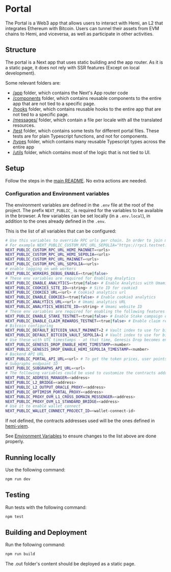 # Portal

The Portal is a Web3 app that allows users to interact with Hemi, an L2 that integrates Ethereum with Bitcoin. Users can tunnel their assets from EVM chains to Hemi, and viceversa, as well as participate in other activities.

## Structure

The portal is a Next app that uses static building and the app router. As it is a static page, it does not rely with SSR features (Except on local development).

Some relevant folders are:

- [/app](./app/) folder, which contains the Next's App router code
- [/components](./components/) folder, which contains reusable components to the entire app that are not tied to a specific page.
- [/hooks](./hooks/) folder, which contains reusable hooks to the entire app that are not tied to a specific page.
- [/messages/](./messages/) folder, which contain a file per locale with all the translated resources.
- [/test](./test/) folder, which contains some tests for different portal files. These tests are for plain Typescript functions, and not for components.
- [/types](./types/) folder, which contains many reusable Typescript types across the entire app
- [/utils](./utils/) folder, which contains most of the logic that is not tied to UI.

## Setup

Follow the steps in the [main README](../README.md). No extra actions are needed.

### Configuration and Environment variables

The environment variables are defined in the `.env` file at the root of the project.
The prefix `NEXT_PUBLIC_` is required for the variables to be available in the browser. A few variables can be set locally (in a `.env.local`), in addition to the ones already defined in the `.env`.

This is the list of all variables that can be configured:

```sh
# Use this variables to override RPC urls per chain. In order to join multiple RPC urls, join them with the "+" character.
# For example NEXT_PUBLIC_CUSTOM_RPC_URL_SEPOLIA="https://rpc1.testnet.com/rpc+https://rpc2.testnet.com/rpc"
NEXT_PUBLIC_CUSTOM_RPC_URL_HEMI_MAINNET=<urls>
NEXT_PUBLIC_CUSTOM_RPC_URL_HEMI_SEPOLIA=<urls>
NEXT_PUBLIC_CUSTOM_RPC_URL_MAINNET=<urls>
NEXT_PUBLIC_CUSTOM_RPC_URL_SEPOLIA=<urls>
# enable logging on web workers
NEXT_PUBLIC_WORKERS_DEBUG_ENABLE=<true|false>
# These env variables are required for Enabling Analytics
NEXT_PUBLIC_ENABLE_ANALYTICS=<true|false> # Enable Analytics with Umami
NEXT_PUBLIC_COOKIE3_SITE_ID=<string> # Site ID for cookie3
NEXT_PUBLIC_COOKIE3_URL=<url> # Cookie3 analytics url
NEXT_PUBLIC_ENABLE_COOKIE3=<true|false> # Enable cookie3 analytics
NEXT_PUBLIC_ANALYTICS_URL=<url> # Umami analytics URL
NEXT_PUBLIC_ANALYTICS_WEBSITE_ID=<string> # Umami website ID
# These env variables are required for enabling the following features
NEXT_PUBLIC_ENABLE_STAKE_TESTNET=<true|false> # Enable Stake campaign on Testnet, for local development
NEXT_PUBLIC_ENABLE_CLAIM_REWARDS_TESTNET=<true|false> # Enable claim rewards on Testnet, for local development
# Bitcoin configuring
NEXT_PUBLIC_DEFAULT_BITCOIN_VAULT_MAINNET=2 # Vault index to use for bitcoin in hemi mainnet. Defaults to 0
NEXT_PUBLIC_DEFAULT_BITCOIN_VAULT_SEPOLIA=1 # Vault index to use for bitcoin in hemi sepolia. Defaults to 0
# Use these with UTC timestamps - at that time, Genesis Drop becomes enabled in the frontend
NEXT_PUBLIC_GENESIS_DROP_ENABLE_HEMI_TIMESTAMP=<number>
NEXT_PUBLIC_GENESIS_DROP_ENABLE_HEMI_SEPOLIA_TIMESTAMP=<number>
# Backend API URL
NEXT_PUBLIC_PORTAL_API_URL=<url> # To get the token prices, user points, TVL and more
# Subgraphs endpoint ID
NEXT_PUBLIC_SUBGRAPHS_API_URL=<url>
# The following variables could be used to customize the contracts addresses used by Hemi (for example, for testing with a forked blockchain):
NEXT_PUBLIC_ADDRESS_MANAGER=<address>
NEXT_PUBLIC_L2_BRIDGE=<address>
NEXT_PUBLIC_L2_OUTPUT_ORACLE_PROXY=<address>
NEXT_PUBLIC_OPTIMISM_PORTAL_PROXY=<address>
NEXT_PUBLIC_PROXY_OVM_L1_CROSS_DOMAIN_MESSENGER=<address>
NEXT_PUBLIC_PROXY_OVM_L1_STANDARD_BRIDGE=<address>
# Use it to enable wallet connect
NEXT_PUBLIC_WALLET_CONNECT_PROJECT_ID=<wallet-connect-id>
```

If not defined, the contracts addresses used will be the ones defined in [hemi-viem](https://github.com/hemilabs/hemi-viem).

See [Environment Variables](./Environment%20Variables.md) to ensure changes to the list above are done properly.

## Running locally

Use the following command:

```sh
npm run dev
```

## Testing

Run tests with the following command:

```sh
npm test
```

## Building and Deployment

Run the following command:

```sh
npm run build
```

The .out folder's content should be deployed as a static page.
